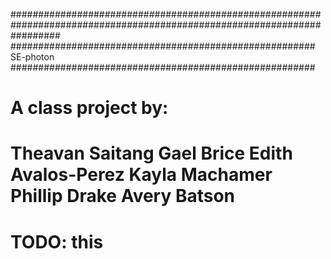 #########################################################################################################################
####################################################### SE-photon #######################################################
#
# A class project by:
#       Theavan Saitang     Gael Brice     Edith Avalos-Perez     Kayla Machamer     Phillip Drake     Avery Batson 
#
#
# TODO: this
#
